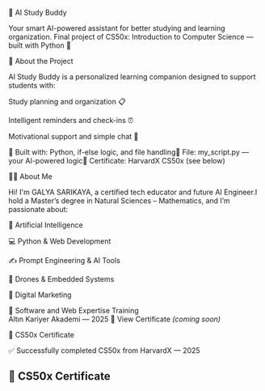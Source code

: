 🤖 AI Study Buddy

Your smart AI-powered assistant for better studying and learning organization.
Final project of CS50x: Introduction to Computer Science — built with Python 🐍

🧠 About the Project

AI Study Buddy is a personalized learning companion designed to support students with:

Study planning and organization 📋

Intelligent reminders and check-ins ⏰

Motivational support and simple chat 💬

🔧 Built with: Python, if-else logic, and file handling📁 File: my_script.py — your AI-powered logic📜 Certificate: HarvardX CS50x (see below)

👩‍💻 About Me

Hi! I'm GALYA SARIKAYA, a certified tech educator and future AI Engineer.I hold a Master’s degree in Natural Sciences – Mathematics, and I’m passionate about:

🤖 Artificial Intelligence

💻 Python & Web Development

✍️ Prompt Engineering & AI Tools

🚁 Drones & Embedded Systems

📱 Digital Marketing

🧠 Software and Web Expertise Training  
Altın Kariyer Akademi — 2025 📄 View Certificate _(coming soon)_

📜 CS50x Certificate

✅ Successfully completed CS50x from HarvardX — 2025
## 📜 CS50x Certificate














































































































































